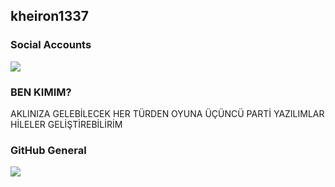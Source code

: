 ## kheiron1337

<h3>Social Accounts</h3>
<a href="https://github.com/adonias-1337" target"blank_"><img src="https://img.shields.io/badge/GitHub%20-191717.svg?&style=for-the-badge&logo=github&logoColor=white"></a>

<h3>BEN KIMIM?</h3>
AKLINIZA GELEBİLECEK HER TÜRDEN OYUNA ÜÇÜNCÜ PARTİ YAZILIMLAR HİLELER GELİŞTİREBİLİRİM 

<h3>GitHub General</h3>

![](https://komarev.com/ghpvc/?username=kheiron-1337&color=blueviolet)
